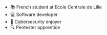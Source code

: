 - :books: French student at Ecole Centrale de Lille
- :computer: Software developer
- :thought_balloon: Cybersecurity enjoyer
- :mag: Pentester apprentice
